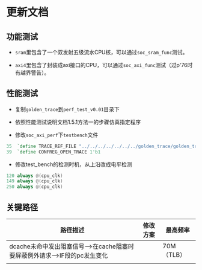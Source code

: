 # 更新文档

## 功能测试

- `sram`里包含了一个双发射五级流水CPU核，可以通过`soc_sram_func`测试。

- `axi4`里包含了封装成axi接口的CPU，可以通过`soc_axi_func`测试（过p'76时有越界警告）。

## 性能测试

- 复制`golden_trace`到`perf_test_v0.01`目录下

- 依照性能测试说明文档1.5.1方法一的步骤仿真指定程序

- 修改`soc_axi_perf`下`testbench`文件

```verilog
35  `define TRACE_REF_FILE "../../../../../../../golden_trace/golden_traceX.txt", 	X为仿真测例号
39  `define CONFREG_OPEN_TRACE 1'b1
```

- 修改test_bench的检测时机，从上沿改成电平检测

```verilog
120 always @(cpu_clk)
149 always @(cpu_clk)
250 always @(cpu_clk)
```

## 关键路径

| 路径描述                                                     | 修改方案 | 最高频率   |
| ------------------------------------------------------------ | -------- | ---------- |
| dcache未命中发出阻塞信号—>在cache阻塞时要屏蔽例外请求—>IF段的pc发生变化 |          | 70M（TLB） |
|                                                              |          |            |